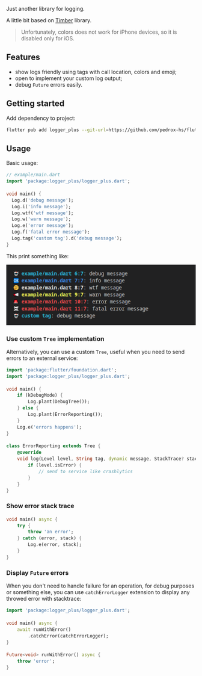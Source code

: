 Just another library for logging.

A little bit based on [Timber](https://github.com/JakeWharton/timber) library.

> Unfortunately, colors does not work for iPhone devices, so it is disabled only for iOS.

## Features

- show logs friendly using tags with call location, colors and emoji;
- open to implement your custom log output;
- debug `Future` errors easily.

## Getting started

Add dependency to project:

```bash
flutter pub add logger_plus --git-url=https://github.com/pedrox-hs/flutter_packages --git-path=logger_plus
```

## Usage

Basic usage:

```dart
// example/main.dart
import 'package:logger_plus/logger_plus.dart';

void main() {
  Log.d('debug message');
  Log.i('info message');
  Log.wtf('wtf message');
  Log.w('warn message');
  Log.e('error message');
  Log.f('fatal error message');
  Log.tag('custom tag').d('debug message');
}
```

This print something like:

<img src="demo/messages.png?raw=true&v=2" alt="messages preview" width="600"/>

### Use custom `Tree` implementation

Alternatively, you can use a custom `Tree`, useful when you need to send errors to an external service:

```dart
import 'package:flutter/foundation.dart';
import 'package:logger_plus/logger_plus.dart';

void main() {
    if (kDebugMode) {
        Log.plant(DebugTree());
    } else {
        Log.plant(ErrorReporting());
    }
    Log.e('errors happens');
}

class ErrorReporting extends Tree {
    @override
    void log(Level level, String tag, dynamic message, StackTrace? stackTrace) {
        if (level.isError) {
            // send to service like crashlytics
        }
    }
}
```

### Show error stack trace

```dart
void main() async {
    try {
        throw 'an error';
    } catch (error, stack) {
        Log.e(error, stack);
    }
}
```

### Display `Future` errors

When you don't need to handle failure for an operation, for debug purposes or something else, you can use `catchErrorLogger` extension to display any throwed error with stacktrace:

```dart
import 'package:logger_plus/logger_plus.dart';

void main() async {
    await runWithError()
        .catchError(catchErrorLogger);
}

Future<void> runWithError() async {
    throw 'error';
}
```
